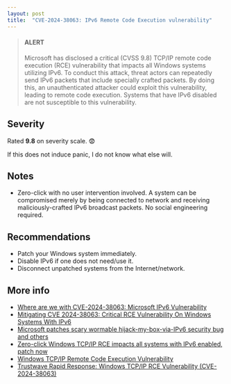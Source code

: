 ```yaml
---
layout: post
title:  "CVE-2024-38063: IPv6 Remote Code Execution vulnerability"
---
```


> #### ALERT ####
> 
> Microsoft has disclosed a critical (CVSS 9.8) TCP/IP remote code execution 
> (RCE) vulnerability that impacts all Windows systems utilizing IPv6. To 
> conduct this attack, threat actors can repeatedly send IPv6 packets that 
> include specially crafted packets. By doing this, an unauthenticated attacker 
> could exploit this vulnerability, leading to remote code execution. Systems 
> that have IPv6 disabled are not susceptible to this vulnerability.

## Severity

Rated **9.8** on severity scale. :fearful:

If this does not induce panic, I do not know what else will.

## Notes

* Zero-click with no user intervention involved. A system can be compromised 
merely by being connected to network and receiving maliciously-crafted IPv6 
broadcast packets. No social engineering required.

## Recommendations

* Patch your Windows system immediately.
* Disable IPv6 if one does not need/use it.
* Disconnect unpatched systems from the Internet/network.

## More info

* [Where are we with CVE-2024-38063: Microsoft IPv6 Vulnerability][isc]
* [Mitigating CVE 2024-38063: Critical RCE Vulnerability On Windows Systems With IPv6][orca]
* [Microsoft patches scary wormable hijack-my-box-via-IPv6 security bug and others][register]
* [Zero-click Windows TCP/IP RCE impacts all systems with IPv6 enabled, patch now][bleeping-computer]
* [Windows TCP/IP Remote Code Execution Vulnerability][msrc]
* [Trustwave Rapid Response: Windows TCP/IP RCE Vulnerability (CVE-2024-38063)][trustwave]

[isc]: https://isc.sans.edu/diary/Where+are+we+with+CVE202438063+Microsoft+IPv6+Vulnerability/31186/
[orca]: https://orca.security/resources/blog/mitigate-cve-2024-38063-critical-rce-vulnerability-windows-ipv6/
[register]: https://www.theregister.com/2024/08/14/august_patch_tuesday_ipv6/
[bleeping-computer]: https://www.bleepingcomputer.com/news/microsoft/zero-click-windows-tcp-ip-rce-impacts-all-systems-with-ipv6-enabled-patch-now/
[msrc]: https://msrc.microsoft.com/update-guide/vulnerability/CVE-2024-38063
[trustwave]: https://www.trustwave.com/en-us/resources/blogs/spiderlabs-blog/trustwave-rapid-response-windows-tcp-ip-rce-vulnerability-cve-2024-38063/
